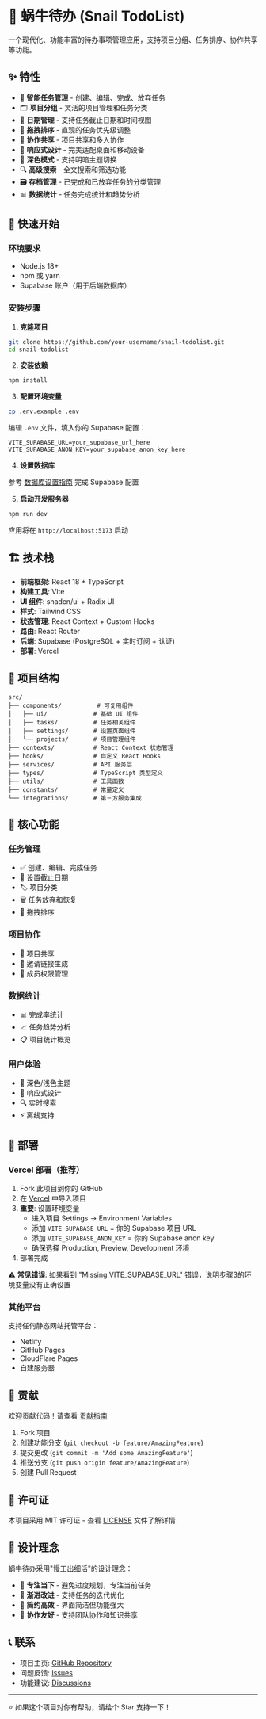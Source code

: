 # 🐌 蜗牛待办 (Snail TodoList)

一个现代化、功能丰富的待办事项管理应用，支持项目分组、任务排序、协作共享等功能。

## ✨ 特性

- 📝 **智能任务管理** - 创建、编辑、完成、放弃任务
- 🗂️ **项目分组** - 灵活的项目管理和任务分类
- 📅 **日期管理** - 支持任务截止日期和时间视图
- 🔄 **拖拽排序** - 直观的任务优先级调整
- 👥 **协作共享** - 项目共享和多人协作
- 📱 **响应式设计** - 完美适配桌面和移动设备
- 🌙 **深色模式** - 支持明暗主题切换
- 🔍 **高级搜索** - 全文搜索和筛选功能
- 🗃️ **存档管理** - 已完成和已放弃任务的分类管理
- 📊 **数据统计** - 任务完成统计和趋势分析

## 🚀 快速开始

### 环境要求

- Node.js 18+ 
- npm 或 yarn
- Supabase 账户（用于后端数据库）

### 安装步骤

1. **克隆项目**
```bash
git clone https://github.com/your-username/snail-todolist.git
cd snail-todolist
```

2. **安装依赖**
```bash
npm install
```

3. **配置环境变量**
```bash
cp .env.example .env
```

编辑 `.env` 文件，填入你的 Supabase 配置：
```env
VITE_SUPABASE_URL=your_supabase_url_here
VITE_SUPABASE_ANON_KEY=your_supabase_anon_key_here
```

4. **设置数据库**

参考 [数据库设置指南](./docs/SETUP.md) 完成 Supabase 配置

5. **启动开发服务器**
```bash
npm run dev
```

应用将在 `http://localhost:5173` 启动

## 🏗️ 技术栈

- **前端框架**: React 18 + TypeScript
- **构建工具**: Vite
- **UI 组件**: shadcn/ui + Radix UI
- **样式**: Tailwind CSS
- **状态管理**: React Context + Custom Hooks
- **路由**: React Router
- **后端**: Supabase (PostgreSQL + 实时订阅 + 认证)
- **部署**: Vercel

## 📁 项目结构

```
src/
├── components/          # 可复用组件
│   ├── ui/             # 基础 UI 组件
│   ├── tasks/          # 任务相关组件
│   ├── settings/       # 设置页面组件
│   └── projects/       # 项目管理组件
├── contexts/           # React Context 状态管理
├── hooks/              # 自定义 React Hooks
├── services/           # API 服务层
├── types/              # TypeScript 类型定义
├── utils/              # 工具函数
├── constants/          # 常量定义
└── integrations/       # 第三方服务集成
```

## 🎯 核心功能

### 任务管理
- ✅ 创建、编辑、完成任务
- 📅 设置截止日期
- 🏷️ 项目分类
- 🗑️ 任务放弃和恢复
- 🔄 拖拽排序

### 项目协作
- 👥 项目共享
- 🔗 邀请链接生成
- 👤 成员权限管理

### 数据统计
- 📊 完成率统计
- 📈 任务趋势分析
- 📋 项目统计概览

### 用户体验
- 🌙 深色/浅色主题
- 📱 响应式设计
- 🔍 实时搜索
- ⚡ 离线支持

## 🚀 部署

### Vercel 部署（推荐）

1. Fork 此项目到你的 GitHub
2. 在 [Vercel](https://vercel.com) 中导入项目
3. **重要**: 设置环境变量
   - 进入项目 Settings → Environment Variables
   - 添加 `VITE_SUPABASE_URL` = 你的 Supabase 项目 URL
   - 添加 `VITE_SUPABASE_ANON_KEY` = 你的 Supabase anon key
   - 确保选择 Production, Preview, Development 环境
4. 部署完成

⚠️ **常见错误**: 如果看到 "Missing VITE_SUPABASE_URL" 错误，说明步骤3的环境变量没有正确设置

### 其他平台

支持任何静态网站托管平台：
- Netlify
- GitHub Pages
- CloudFlare Pages
- 自建服务器

## 🤝 贡献

欢迎贡献代码！请查看 [贡献指南](./CONTRIBUTING.md)

1. Fork 项目
2. 创建功能分支 (`git checkout -b feature/AmazingFeature`)
3. 提交更改 (`git commit -m 'Add some AmazingFeature'`)
4. 推送分支 (`git push origin feature/AmazingFeature`)
5. 创建 Pull Request

## 📝 许可证

本项目采用 MIT 许可证 - 查看 [LICENSE](./LICENSE) 文件了解详情

## 🎨 设计理念

蜗牛待办采用"慢工出细活"的设计理念：
- 🐌 **专注当下** - 避免过度规划，专注当前任务
- 🌱 **渐进改进** - 支持任务的迭代优化
- 🎯 **简约高效** - 界面简洁但功能强大
- 🤝 **协作友好** - 支持团队协作和知识共享

## 📞 联系

- 项目主页: [GitHub Repository](https://github.com/your-username/snail-todolist)
- 问题反馈: [Issues](https://github.com/your-username/snail-todolist/issues)
- 功能建议: [Discussions](https://github.com/your-username/snail-todolist/discussions)

---

⭐ 如果这个项目对你有帮助，请给个 Star 支持一下！